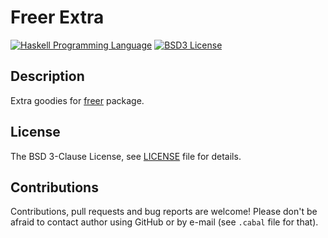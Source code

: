 Freer Extra
===========

[![Haskell Programming Language](https://img.shields.io/badge/language-Haskell-blue.svg)][Haskell.org]
[![BSD3 License](http://img.shields.io/badge/license-BSD3-brightgreen.svg)][tl;dr Legal: BSD3]


Description
-----------

Extra goodies for [freer][Hackage: freer] package.


License
-------

The BSD 3-Clause License, see [LICENSE][] file for details.


Contributions
-------------

Contributions, pull requests and bug reports are welcome! Please don't be
afraid to contact author using GitHub or by e-mail (see `.cabal` file for
that).



[Hackage: freer]:
    https://hackage.haskell.org/package/freer
    "freer package on Hackage"
[Haskell.org]:
  http://www.haskell.org
  "The Haskell Programming Language"
[tl;dr Legal: BSD3]:
  https://tldrlegal.com/license/bsd-3-clause-license-%28revised%29
  "BSD 3-Clause License (Revised)"
[LICENSE]:
  https://github.com/trskop/freer-extra/blob/master/LICENSE
  "License of freer-extra package."
